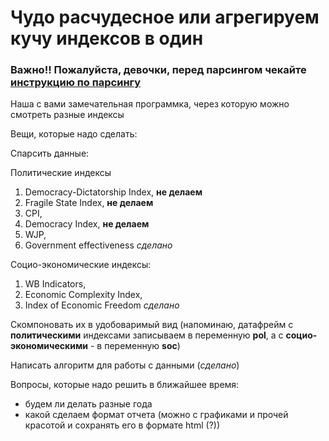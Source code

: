 # Чудо расчудесное или агрегируем кучу индексов в один

### Важно!! Пожалуйста, девочки, перед парсингом чекайте [инструкцию по парсингу](https://github.com/thedrownedbunny/chudo_raschudesnoe/blob/main/%D0%9F%D0%B0%D1%80%D1%81%D0%B8%D0%BD%D0%B3%20%D0%B8%D0%BD%D1%81%D1%82%D1%80%D0%B0%D0%BA%D1%88%D0%B0%D0%BD.md)

Наша с вами замечательная программка, через которую можно смотреть разные индексы

Вещи, которые надо сделать:

Cпарсить данные:

Политические индексы
  1. Democracy-Dictatorship Index, **не делаем**
  2. Fragile State Index, **не делаем**
  3. CPI, 
  4. Democracy Index, **не делаем**
  5. WJP, 
  6. Government effectiveness *сделано*

Социо-экономические индексы:
  1. WB Indicators,
  2. Economic Complexity Index, 
  3. Index of Economic Freedom *сделано*

Скомпоновать их в удобоваримый вид (напоминаю, датафрейм с **политическими** индексами записываем в переменную **pol**, а с **социо-экономическими** - в переменную **soc**)

Написать алгоритм для работы с данными (*сделано*)

Вопросы, которые надо решить в ближайшее время:
* будем ли делать разные года
* какой сделаем формат отчета (можно с графиками и прочей красотой и сохранять его в формате html (?))
